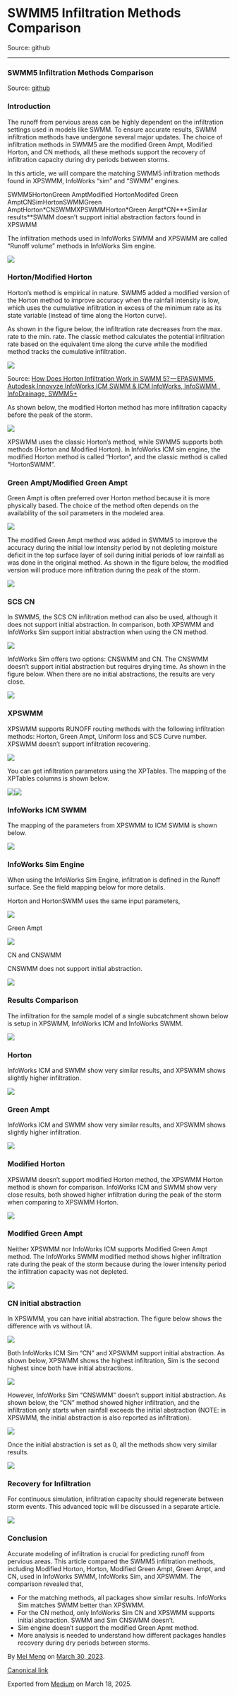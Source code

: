 # SWMM5 Infiltration Methods Comparison

Source: github

---

### SWMM5 Infiltration Methods Comparison

Source: [github](https://github.com/mel-meng/hhnote/tree/main/hydrology/infiltration)

### Introduction

The runoff from pervious areas can be highly dependent on the infiltration settings used in models like SWMM. To ensure accurate results, SWMM infiltration methods have undergone several major updates. The choice of infiltration methods in SWMM5 are the modified Green Ampt, Modified Horton, and CN methods, all these methods support the recovery of infiltration capacity during dry periods between storms.

In this article, we will compare the matching SWMM5 infiltration methods found in XPSWMM, InfoWorks “sim” and “SWMM” engines.

SWMM5HortonGreen AmptModified HortonModifed Green AmptCNSimHortonSWMMGreen AmptHorton\*CNSWMMXPSWMMHorton\*Green Ampt\*CN\*\*\*Similar results\*\*SWMM doesn’t support initial abstraction factors found in XPSWMM

The infiltration methods used in InfoWorks SWMM and XPSWMM are called “Runoff volume” methods in InfoWorks Sim engine.

![](images\0_d_eReKC0f8mjKdDn.png)

### Horton/Modified Horton

Horton’s method is empirical in nature. SWMM5 added a modified version of the Horton method to improve accuracy when the rainfall intensity is low, which uses the cumulative infiltration in excess of the minimum rate as its state variable (instead of time along the Horton curve).

As shown in the figure below, the infiltration rate decreases from the max. rate to the min. rate. The classic method calculates the potential infiltration rate based on the equivalent time along the curve while the modified method tracks the cumulative infiltration.

![](images\0_4gyF0ogYaH8MoLZZ.png)

Source: [How Does Horton Infiltration Work in SWMM 5? — EPASWMM5, Autodesk Innovyze InfoWorks ICM SWMM & ICM InfoWorks, InfoSWMM , InfoDrainage, SWMM5+](https://swmm5.org/2013/08/08/how-does-horton-infiltration-work-in-swmm-5/)

As shown below, the modified Horton method has more infiltration capacity before the peak of the storm.

![](images\0_JoCCvSDqt3jPd6Jj.png)

XPSWMM uses the classic Horton’s method, while SWMM5 supports both methods (Horton and Modified Horton). In InfoWorks ICM sim engine, the modified Horton method is called “Horton”, and the classic method is called “HortonSWMM”.

### Green Ampt/Modified Green Ampt

Green Ampt is often preferred over Horton method because it is more physically based. The choice of the method often depends on the availability of the soil parameters in the modeled area.

![](images\0_w0ZdkbcIh8yIIJOW.png)

The modified Green Ampt method was added in SWMM5 to improve the accuracy during the initial low intensity period by not depleting moisture deficit in the top surface layer of soil during initial periods of low rainfall as was done in the original method. As shown in the figure below, the modified version will produce more infiltration during the peak of the storm.

![](images\0_QGsFlzOHvqbe3EEE.png)

### SCS CN

In SWMM5, the SCS CN infiltration method can also be used, although it does not support initial abstraction. In comparison, both XPSWMM and InfoWorks Sim support initial abstraction when using the CN method.

![](images\0_hgmSTz0yJt4Vg-UJ.png)

InfoWorks Sim offers two options: CNSWMM and CN. The CNSWMM doesn’t support initial abstraction but requires drying time. As shown in the figure below. When there are no initial abstractions, the results are very close.

![](images\0_vNPy-wJqFaqg7465.png)

### XPSWMM

XPSWMM supports RUNOFF routing methods with the following infiltration methods: Horton, Green Ampt, Uniform loss and SCS Curve number. XPSWMM doesn’t support infiltration recovering.

![](images\0_vqhIZRuHmNH7DlzN.png)

You can get infiltration parameters using the XPTables. The mapping of the XPTables columns is shown below.

![](images\0_kILdtTkj9yZG0rMx.png)![](images\0_uINrSWh5WqtqXQKM.png)

### InfoWorks ICM SWMM

The mapping of the parameters from XPSWMM to ICM SWMM is shown below.

![](images\0_MtxneVJ0gRo-1Nhx.png)

### InfoWorks Sim Engine

When using the InfoWorks Sim Engine, infiltration is defined in the Runoff surface. See the field mapping below for more details.

Horton and HortonSWMM uses the same input parameters,

![](images\0__eu8qoK7qfU4sR1q.png)

Green Ampt

![](images\0_rp3tnwZRFttN1GeP.png)

CN and CNSWMM

CNSWMM does not support initial abstraction.

![](images\0_wcUIwwpvL6Xar1IE.png)

### Results Comparison

The infiltration for the sample model of a single subcatchment shown below is setup in XPSWMM, InfoWorks ICM and InfoWorks SWMM.

![](images\0_X_wGUykexgCJpUXy.png)

### Horton

InfoWorks ICM and SWMM show very similar results, and XPSWMM shows slightly higher infiltration.

![](images\0_UY-FJ5Aox-vXR4w5.png)

### Green Ampt

InfoWorks ICM and SWMM show very similar results, and XPSWMM shows slightly higher infiltration.

![](images\0_fivaWV3h4veircAm.png)

### Modified Horton

XPSWMM doesn’t support modified Horton method, the XPSWMM Horton method is shown for comparison. InfoWorks ICM and SWMM show very close results, both showed higher infiltration during the peak of the storm when comparing to XPSWMM Horton.

![](images\0_bXEu6tY3YBP55BaO.png)

### Modified Green Ampt

Neither XPSWMM nor InfoWorks ICM supports Modified Green Ampt method. The InfoWorks SWMM modified method shows higher infiltration rate during the peak of the storm because during the lower intensity period the infiltration capacity was not depleted.

![](images\0_edI33Bq1esvQ4e7j.png)

### CN initial abstraction

In XPSWMM, you can have initial abstraction. The figure below shows the difference with vs without IA.

![](images\0_cUnljRlduHMUvMDd.png)

Both InfoWorks ICM Sim “CN” and XPSWMM support initial abstraction. As shown below, XPSWMM shows the highest infiltration, Sim is the second highest since both have initial abstractions.

![](images\0_s-Nq4DU6iiEW-K_g.png)

However, InfoWorks Sim “CNSWMM” doesn’t support initial abstraction. As shown below, the “CN” method showed higher infiltration, and the infiltration only starts when rainfall exceeds the initial abstraction (NOTE: in XPSWMM, the initial abstraction is also reported as infiltration).

![](images\0_hTcgovDpYPa2I2HH.png)

Once the initial abstraction is set as 0, all the methods show very similar results.

![](images\0_pifsRtd4-_ESKg-1.png)

### Recovery for Infiltration

For continuous simulation, infiltration capacity should regenerate between storm events. This advanced topic will be discussed in a separate article.

![](images\0__TEXrmjJEQ_PE49l.png)

### Conclusion

Accurate modeling of infiltration is crucial for predicting runoff from pervious areas. This article compared the SWMM5 infiltration methods, including Modified Horton, Horton, Modified Green Ampt, Green Ampt, and CN, used in InfoWorks SWMM, InfoWorks Sim, and XPSWMM. The comparison revealed that,

* For the matching methods, all packages show similar results. InfoWorks Sim matches SWMM better than XPSWMM.
* For the CN method, only InfoWorks Sim CN and XPSWMM supports initial abstraction. SWMM and Sim CNSWMM doesn’t.
* Sim engine doesn’t support the modified Green Apmt method.
* More analysis is needed to understand how different packages handles recovery during dry periods between storms.

By [Mel Meng](https://medium.com/@mel-meng-pe) on [March 30, 2023](https://medium.com/p/42aef3ed8048).

[Canonical link](https://medium.com/@mel-meng-pe/swmm5-infiltration-methods-comparison-42aef3ed8048)

Exported from [Medium](https://medium.com) on March 18, 2025.